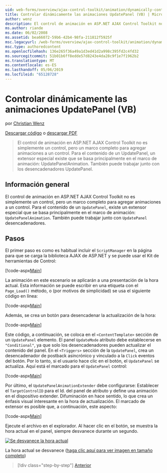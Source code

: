 ```yaml
---
uid: web-forms/overview/ajax-control-toolkit/animation/dynamically-controlling-updatepanel-animations-vb
title: Controlar dinámicamente las animaciones UpdatePanel (VB) | Microsoft Docs
author: wenz
description: El control de animación en ASP.NET AJAX Control Toolkit no es simplemente un control, pero un marco completo para agregar animaciones a un control. Para el contenido de un...
ms.author: riande
ms.date: 06/02/2008
ms.assetid: bea66072-59b6-42b4-98fa-211812f5925f
msc.legacyurl: /web-forms/overview/ajax-control-toolkit/animation/dynamically-controlling-updatepanel-animations-vb
msc.type: authoredcontent
ms.openlocfilehash: 136e265f36a49a1d3ed41d2a998c395fd2c4fd32
ms.sourcegitcommit: 51b01b6ff8edde57d8243e4da28c9f1e7f1962b2
ms.translationtype: MT
ms.contentlocale: es-ES
ms.lasthandoff: 05/06/2019
ms.locfileid: "65128728"
---
```

# <a name="dynamically-controlling-updatepanel-animations-vb"></a>Controlar dinámicamente las animaciones UpdatePanel (VB)

por [Christian Wenz](https://github.com/wenz)

[Descargar código](http://download.microsoft.com/download/9/3/f/93f8daea-bebd-4821-833b-95205389c7d0/UpdatePanelAnimation2.vb.zip) o [descargar PDF](http://download.microsoft.com/download/b/6/a/b6ae89ee-df69-4c87-9bfb-ad1eb2b23373/updatepanelanimation2VB.pdf)

> El control de animación en ASP.NET AJAX Control Toolkit no es simplemente un control, pero un marco completo para agregar animaciones a un control. Para el contenido de un UpdatePanel, un extensor especial existe que se basa principalmente en el marco de animación: UpdatePanelAnimation. También puede trabajar junto con los desencadenadores UpdatePanel.

## <a name="overview"></a>Información general

El control de animación en ASP.NET AJAX Control Toolkit no es simplemente un control, pero un marco completo para agregar animaciones a un control. Para el contenido de un `UpdatePanel`, existe un extensor especial que se basa principalmente en el marco de animación: `UpdatePanelAnimation`. También puede trabajar junto con `UpdatePanel` desencadenadores.

## <a name="steps"></a>Pasos

El primer paso es como es habitual incluir el `ScriptManager` en la página para que se carga la biblioteca AJAX de ASP.NET y se puede usar el Kit de herramientas de Control:

[!code-aspx[Main](dynamically-controlling-updatepanel-animations-vb/samples/sample1.aspx)]

La animación en este escenario se aplicarán a una presentación de la hora actual. Esta información se puede escribir en una etiqueta con el `Page_Load()` método, o (por motivos de simplicidad) se usa el siguiente código en línea:

[!code-aspx[Main](dynamically-controlling-updatepanel-animations-vb/samples/sample2.aspx)]

Además, se crea un botón para desencadenar la actualización de la hora:

[!code-aspx[Main](dynamically-controlling-updatepanel-animations-vb/samples/sample3.aspx)]

Este código, a continuación, se coloca en el `<ContentTemplate>` sección de un `UpdatePanel` elemento. El panel `UpdateMode` atributo debe establecerse en `"Conditional"`, ya que solo los desencadenadores pueden actualizar el contenido del panel. En el `<Triggers>` sección de la `UpdatePanel`, crea un desencadenador de postback asincrónico y vinculado a la `Click` eventos del botón. Por lo tanto, si el usuario hace clic en el botón, el `UpdatePanel` se actualiza. Aquí está el marcado para el `UpdatePanel` control:

[!code-aspx[Main](dynamically-controlling-updatepanel-animations-vb/samples/sample4.aspx)]

Por último, el `UpdatePanelAnimationExtender` debe configurarse: Establecer el `TargetControlID` para el Id. del panel de atributo y define una animación en el dispositivo extender. Difuminación en hace sentido, lo que crea un énfasis visual interesante en la hora de actualización. El marcado de extensor es posible que, a continuación, este aspecto:

[!code-aspx[Main](dynamically-controlling-updatepanel-animations-vb/samples/sample5.aspx)]

Ejecute el archivo en el explorador. Al hacer clic en el botón, se muestra la hora actual en el panel, siempre desvanece durante un segundo.

[![Se desvanece la hora actual](dynamically-controlling-updatepanel-animations-vb/_static/image2.png)](dynamically-controlling-updatepanel-animations-vb/_static/image1.png)

La hora actual se desvanece ([haga clic aquí para ver imagen en tamaño completo](dynamically-controlling-updatepanel-animations-vb/_static/image3.png))

> [!div class="step-by-step"]
> [Anterior](animating-an-updatepanel-control-vb.md)
